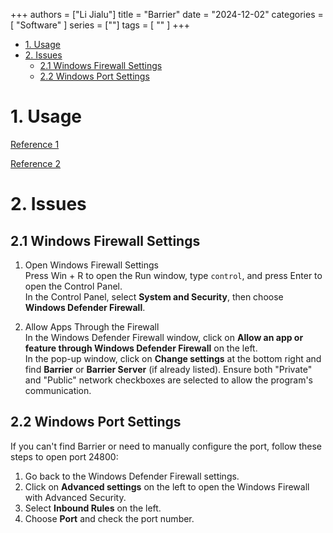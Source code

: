 +++
authors = ["Li Jialu"]
title = "Barrier"
date = "2024-12-02"
categories = [
    "Software"
]
series = [""]
tags = [
    ""
]
+++

- [1. Usage](#1-usage)
- [2. Issues](#2-issues)
  - [2.1 Windows Firewall Settings](#21-windows-firewall-settings)
  - [2.2 Windows Port Settings](#22-windows-port-settings)

# 1. Usage
[Reference 1](https://blog.csdn.net/guojingyue123/article/details/135066151)

[Reference 2](https://juejin.cn/post/7163950376079753252)

# 2. Issues

## 2.1 Windows Firewall Settings

1. Open Windows Firewall Settings  
Press Win + R to open the Run window, type `control`, and press Enter to open the Control Panel.  
In the Control Panel, select **System and Security**, then choose **Windows Defender Firewall**.

2. Allow Apps Through the Firewall  
In the Windows Defender Firewall window, click on **Allow an app or feature through Windows Defender Firewall** on the left.  
In the pop-up window, click on **Change settings** at the bottom right and find **Barrier** or **Barrier Server** (if already listed). Ensure both "Private" and "Public" network checkboxes are selected to allow the program's communication.

## 2.2 Windows Port Settings

If you can't find Barrier or need to manually configure the port, follow these steps to open port 24800:

1. Go back to the Windows Defender Firewall settings.  
2. Click on **Advanced settings** on the left to open the Windows Firewall with Advanced Security.  
3. Select **Inbound Rules** on the left.  
4. Choose **Port** and check the port number.
